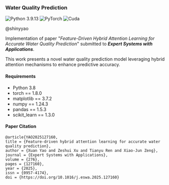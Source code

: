 ### **Water Quality Prediction**

![Python 3.9.13](https://img.shields.io/badge/python-3.8-green.svg?style=plastic)
![PyTorch](https://img.shields.io/badge/PyTorch%20-%23EE4C2C.svg?style=plastic)
![Cuda](https://img.shields.io/badge/Cuda-green.svg?style=plastic)

@shinyyao


Implementation of paper "_Feature-Driven Hybrid Attention Learning for Accurate Water Quality Prediction_" submitted to **_Expert Systems with Applications_**.

This work presents a novel water quality prediction model leveraging hybrid attention mechanisms to enhance predictive accuracy.


#### **Requirements**

* Python 3.8
* torch == 1.8.0
* matplotlib == 3.7.2
* numpy == 1.24.3
* pandas == 1.5.3
* scikit_learn == 1.3.0



#### **Paper Citation**

```text
@article{YAO2025127160,
title = {Feature-driven hybrid attention learning for accurate water quality prediction},
author = {Xuan Yao and Zeshui Xu and Tianyu Ren and Xiao-Jun Zeng},
journal = {Expert Systems with Applications},
volume = {276},
pages = {127160},
year = {2025},
issn = {0957-4174},
doi = {https://doi.org/10.1016/j.eswa.2025.127160}
```
